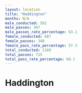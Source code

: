 ```yaml
---
layout: location
title: "Haddington"
months: N/A
male_conducted: 582
male_passes: 367
male_passes_rate_percentage: 63.1
female_conducted: 607
female_passes: 348
female_pass_rate_percentage: 57.3
total_conducted: 1189
total_passes: 715
total_pass_rate_percentage: 60.1
---
```


# Haddington
